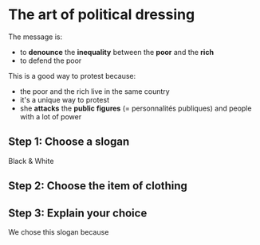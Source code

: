 # The art of political dressing

The message is:
- to **denounce** the **inequality** between the **poor** and the **rich**
- to defend the poor

This is a good way to protest because:
- the poor and the rich live in the same country
- it's a unique way to protest
- she **attacks** the **public figures** (= personnalités publiques) and people with a lot of power
## Step 1: Choose a slogan

Black & White
## Step 2: Choose the item of clothing


## Step 3: Explain your choice

We chose this slogan because